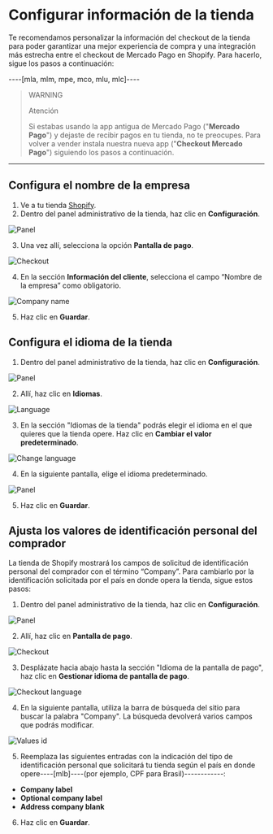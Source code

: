 # Configurar información de la tienda

Te recomendamos personalizar la información del checkout de la tienda para poder garantizar una mejor experiencia de compra y una integración más estrecha entre el checkout de Mercado Pago en Shopify. Para hacerlo, sigue los pasos a continuación:

----[mla, mlm, mpe, mco, mlu, mlc]----
> WARNING
>
> Atención
>
> Si estabas usando la app antigua de Mercado Pago ("**Mercado Pago**") y dejaste de recibir pagos en tu tienda, no te preocupes. Para volver a vender instala nuestra nueva app ("**Checkout Mercado Pago**") siguiendo los pasos a continuación.

------------
## Configura el nombre de la empresa

1. Ve a tu tienda [Shopify](https://accounts.shopify.com/store-login).
2. Dentro del panel administrativo de la tienda, haz clic en **Configuración**.

![Panel](/images/shopify/store-panel-es.png)

3. Una vez allí, selecciona la opción **Pantalla de pago**.

![Checkout](/images/shopify/checkout-es.png)

4. En la sección **Información del cliente**, selecciona el campo “Nombre de la empresa” como obligatorio.

![Company name](/images/shopify/company-name-es.png)

5. Haz clic en **Guardar**.

## Configura el idioma de la tienda

1. Dentro del panel administrativo de la tienda, haz clic en **Configuración**. 

![Panel](/images/shopify/store-panel-es.png)

2. Allí, haz clic en **Idiomas**.

![Language](/images/shopify/language-es.png)

3. En la sección "Idiomas de la tienda" podrás elegir el idioma en el que quieres que la tienda opere. Haz clic en **Cambiar el valor predeterminado**. 

![Change language](/images/shopify/change-language-es.png)

4. En la siguiente pantalla, elige el idioma predeterminado.

![Panel](/images/shopify/change-language-2-es.png)

5. Haz clic en **Guardar**.

## Ajusta los valores de identificación personal del comprador

La tienda de Shopify mostrará los campos de solicitud de identificación personal del comprador con el término “Company”. Para cambiarlo por la identificación solicitada por el país en donde opera la tienda, sigue estos pasos:

1. Dentro del panel administrativo de la tienda, haz clic en **Configuración**. 

![Panel](/images/shopify/store-panel-es.png)

2. Allí, haz clic en **Pantalla de pago**.

![Checkout](/images/shopify/checkout-es.png)

3. Desplázate hacia abajo hasta la sección "Idioma de la pantalla de pago", haz clic en **Gestionar idioma de pantalla de pago**. 

![Checkout language](/images/shopify/checkout-language-es.png)

4. En la siguiente pantalla, utiliza la barra de búsqueda del sitio para buscar la palabra "Company". La búsqueda devolverá varios campos que podrás modificar.

![Values id](/images/shopify/values-id-es.gif)

5. Reemplaza las siguientes entradas con la indicación del tipo de identificación personal que solicitará tu tienda según el país en donde opere----[mlb]----(por ejemplo, CPF para Brasil)------------:
 * **Company label**
 * **Optional company label**
 * **Address company blank**

6. Haz clic en **Guardar**.